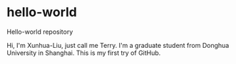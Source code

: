 # hello-world
Hello-world repository

Hi, I'm Xunhua-Liu, just call me Terry. 
I'm a graduate student from Donghua University in Shanghai. 
This is my first try of GitHub.
